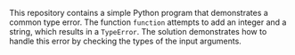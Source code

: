 This repository contains a simple Python program that demonstrates a common type error. The function `function` attempts to add an integer and a string, which results in a `TypeError`. The solution demonstrates how to handle this error by checking the types of the input arguments.